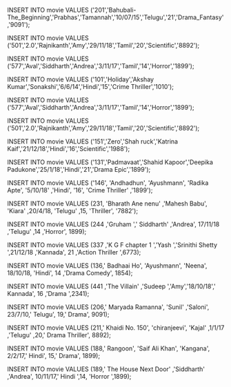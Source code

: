 INSERT INTO movie VALUES ('201','Bahubali-The_Beginning','Prabhas','Tamannah','10/07/15','Telugu','21','Drama_Fantasy','9091');


INSERT INTO movie VALUES ('501','2.0','Rajnikanth','Amy','29/11/18','Tamil','20','Scientific','8892');


INSERT INTO movie VALUES ('577','Aval','Siddharth','Andrea','3/11/17','Tamil','14','Horror','1899');


INSERT INTO movie VALUES ('101','Holiday','Akshay Kumar','Sonakshi','6/6/14','Hindi','15','Crime Thriller','1010');


INSERT INTO movie VALUES ('577','Aval','Siddharth','Andrea','3/11/17','Tamil','14','Horror','1899');


INSERT INTO movie VALUES ('501','2.0','Rajnikanth','Amy','29/11/18','Tamil','20','Scientific','8892');


INSERT INTO movie VALUES ('151','Zero','Shah ruck','Katrina Kaif','21/12/18','Hindi','16','Scientific','1988');


INSERT INTO movie VALUES ('131','Padmavaat','Shahid Kapoor','Deepika Padukone','25/1/18','Hindi','21','Drama Epic','1899');


INSERT INTO movie VALUES ('146',	'Andhadhun',	'Ayushmann',	'Radika Apte',	'5/10/18'	,'Hindi',	'16',	'Crime Thriller'	,'1899');


INSERT INTO movie VALUES (231,	'Bharath Ane nenu'	,'Mahesh Babu',	'Kiara'	,20/4/18,	'Telugu'	,15,	'Thriller',	'7882');


INSERT INTO movie VALUES (244	,'Gruham ',' Siddharth'	,'Andrea',	17/11/18	,'Telugu'	,14	,'Horror',	1899);


INSERT INTO movie VALUES (337	,'K G F chapter 1	','Yash	','Srinithi Shetty	',21/12/18	,'Kannada',	21	,'Action Thriller	',6773);


INSERT INTO movie VALUES (136,'	Badhaai Ho',	'Ayushmann',	'Neena',	18/10/18,	'Hindi',	14	,'Drama Comedy',	1854);


INSERT INTO movie VALUES (441	,'The Villain'	,'Sudeep	','Amy','18/10/18','	Kannada',	16	,'Drama	',2341);


INSERT INTO movie VALUES (206,'	Maryada Ramanna',	'Sunil'	,'Saloni',	23/7/10,'	Telugu',	19,'	Drama',	9091);


INSERT INTO movie VALUES (211,'	Khaidi No. 150',	'chiranjeevi',	'Kajal'	,1/1/17	,'Telugu'	,20,'	Drama Thriller',	8892);


INSERT INTO movie VALUES (188,'	Rangoon',	'Saif Ali Khan',	'Kangana',	2/2/17,'	Hindi',	15,'	Drama',	1899);


INSERT INTO movie VALUES (189,'	The House Next Door'	,'Siddharth'	,'Andrea',	10/11/17,'	Hindi	',14,	'Horror	',1899);
